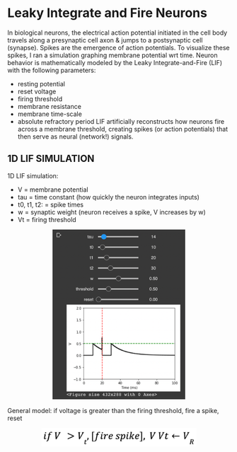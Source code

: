 # Leaky Integrate and Fire Neurons
In biological neurons, the electrical action potential initiated in the cell body travels along a presynaptic cell axon & jumps to a postsynaptic cell (synapse). Spikes are the emergence of action potentials. To visualize these spikes, I ran a simulation graphing membrane potential wrt time. Neuron behavior is mathematically modeled by the Leaky Integrate-and-Fire (LIF) with the following parameters:
* resting potential
* reset voltage
* firing threshold
* membrane resistance
* membrane time-scale
* absolute refractory period
LIF artificially reconstructs how neurons fire across a membrane threshold, creating spikes (or action potentials) that then serve as neural (network!) signals.

## 1D LIF SIMULATION
1D LIF simulation:
* V = membrane potential
* tau = time constant (how quickly the neuron integrates inputs)
* t0, t1, t2: = spike times
* w = synaptic weight (neuron receives a spike, V increases by w)
* Vt = firing threshold
<p align="center">
  <img src="images/1d_simulation.png" alt="1D simulation snapshot" width="300px">
</p>
General model: if voltage is greater than the firing threshold, fire a spike, reset

<p align="center">
  <img src="images/spike.png" alt="Spike image" width="350px" />
</p>

